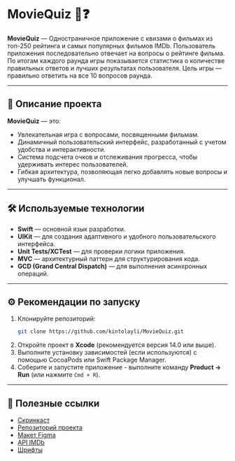 # MovieQuiz 🎥❓

**MovieQuiz** — Одностраничное приложение с квизами о фильмах из топ-250 рейтинга и самых популярных фильмов IMDb. Пользователь приложения последовательно отвечает на вопросы о рейтинге фильма. По итогам каждого раунда игры показывается статистика о количестве правильных ответов и лучших результатах пользователя. Цель игры — правильно ответить на все 10 вопросов раунда.

---

## 🚀 Описание проекта

**MovieQuiz** — это:
- Увлекательная игра с вопросами, посвященными фильмам.
- Динамичный пользовательский интерфейс, разработанный с учетом удобства и интерактивности.
- Система подсчета очков и отслеживания прогресса, чтобы удерживать интерес пользователей.
- Гибкая архитектура, позволяющая легко добавлять новые вопросы и улучшать функционал.

---

## 🛠 Используемые технологии

- **Swift** — основной язык разработки.
- **UIKit** — для создания адаптивного и удобного пользовательского интерфейса.
- **Unit Tests/XCTest** — для проверки логики приложения.
- **MVC** — архитектурный паттерн для структурирования кода.
- **GCD (Grand Central Dispatch)** — для выполнения асинхронных операций.

---

## ⚙️ Рекомендации по запуску

1. Клонируйте репозиторий:
   ```bash
   git clone https://github.com/kintolayli/MovieQuiz.git
   ```
2. Откройте проект в **Xcode** (рекомендуется версия 14.0 или выше).
3. Выполните установку зависимостей (если используются) с помощью CocoaPods или Swift Package Manager.
4. Соберите и запустите приложение - выполните команду **Product → Run** (или нажмите `Cmd + R`).

---

## 🔗 Полезные ссылки

- [Скринкаст](https://disk.yandex.ru/i/CErff8ettoAksQ)
- [Репозиторий проекта](https://github.com/kintolayli/MovieQuiz)
- [Макет Figma](https://www.figma.com/file/l0IMG3Eys35fUrbvArtwsR/YP-Quiz?node-id=34%3A243)
- [API IMDb](https://imdb-api.com/api#Top250Movies-header)
- [Шрифты](https://code.s3.yandex.net/Mobile/iOS/Fonts/MovieQuizFonts.zip)
